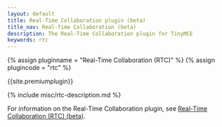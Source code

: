 ```yaml
---
layout: default
title: Real-Time Collaboration plugin (beta)
title_nav: Real-Time Collaboration (beta)
description: The Real-Time Collaboration plugin for TinyMCE
keywords: rtc
---
```


{% assign pluginname = "Real-Time Collaboration (RTC)" %}
{% assign plugincode = "rtc" %}

{{site.premiumplugin}}

{% include misc/rtc-description.md %}

For information on the Real-Time Collaboration plugin, see [Real-Time Collaboration (RTC) (beta)]({{site.baseurl}}/rtc/).
